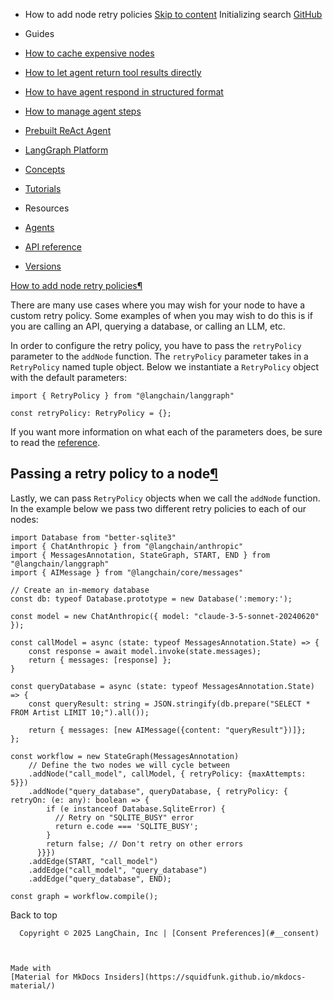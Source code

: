 - How to add node retry policies [Skip to content](#how-to-add-node-retry-policies) Initializing search [GitHub](https://github.com/langchain-ai/langgraphjs)

- Guides

- [How to cache expensive nodes](../node-caching/)

- [How to let agent return tool results directly](../dynamically-returning-directly/)

- [How to have agent respond in structured format](../respond-in-format/)

- [How to manage agent steps](../managing-agent-steps/)

- [Prebuilt ReAct Agent](../../how-tos#prebuilt-react-agent)

- [LangGraph Platform](../../how-tos#langgraph-platform)

- [Concepts](../../concepts/)

- [Tutorials](../../tutorials/)

- Resources

- [Agents](../../agents/overview/)

- [API reference](../../reference/)

- [Versions](../../versions/)

[How to add node retry policies¶](#how-to-add-node-retry-policies)

There are many use cases where you may wish for your node to have a custom retry policy. Some examples of when you may wish to do this is if you are calling an API, querying a database, or calling an LLM, etc.

In order to configure the retry policy, you have to pass the `retryPolicy` parameter to the `addNode` function. The `retryPolicy` parameter takes in a `RetryPolicy` named tuple object. Below we instantiate a `RetryPolicy` object with the default parameters:

```
import { RetryPolicy } from "@langchain/langgraph"

const retryPolicy: RetryPolicy = {};

```

If you want more information on what each of the parameters does, be sure to read the [reference](https://langchain-ai.github.io/langgraphjs/reference/types/langgraph.RetryPolicy.html).

## Passing a retry policy to a node[¶](#passing-a-retry-policy-to-a-node)

Lastly, we can pass `RetryPolicy` objects when we call the `addNode` function. In the example below we pass two different retry policies to each of our nodes:

```
import Database from "better-sqlite3"
import { ChatAnthropic } from "@langchain/anthropic"
import { MessagesAnnotation, StateGraph, START, END } from "@langchain/langgraph"
import { AIMessage } from "@langchain/core/messages"

// Create an in-memory database
const db: typeof Database.prototype = new Database(':memory:');

const model = new ChatAnthropic({ model: "claude-3-5-sonnet-20240620" });

const callModel = async (state: typeof MessagesAnnotation.State) => {
    const response = await model.invoke(state.messages);
    return { messages: [response] };
}

const queryDatabase = async (state: typeof MessagesAnnotation.State) => {
    const queryResult: string = JSON.stringify(db.prepare("SELECT * FROM Artist LIMIT 10;").all());

    return { messages: [new AIMessage({content: "queryResult"})]};
};

const workflow = new StateGraph(MessagesAnnotation)
    // Define the two nodes we will cycle between
    .addNode("call_model", callModel, { retryPolicy: {maxAttempts: 5}})
    .addNode("query_database", queryDatabase, { retryPolicy: { retryOn: (e: any): boolean => {
        if (e instanceof Database.SqliteError) {
          // Retry on "SQLITE_BUSY" error
          return e.code === 'SQLITE_BUSY';
        }
        return false; // Don't retry on other errors
      }}})
    .addEdge(START, "call_model")
    .addEdge("call_model", "query_database")
    .addEdge("query_database", END);

const graph = workflow.compile();

```

  Back to top

      Copyright © 2025 LangChain, Inc | [Consent Preferences](#__consent)



    Made with
    [Material for MkDocs Insiders](https://squidfunk.github.io/mkdocs-material/)

[](https://langchain-ai.github.io/langgraph/)
[](https://github.com/langchain-ai/langgraphjs)
[](https://twitter.com/LangChainAI)